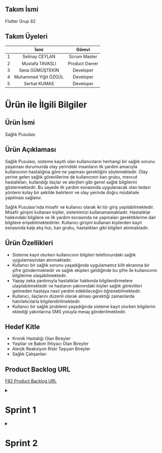 ## Takım İsmi
Flutter Grup 82

## Takım Üyeleri

|         |    İsmi     |    Görevi    |
|  ------   | :----------: | :----------: |
| 1 | Selinay CEYLAN | Scrum Master |
| 2 | Mustafa TAVASLI | Product Owner |
| 3 | Sena GÜMÜŞTEKİN | Developer |
| 4 | Muhammed Yiğit ÖZGÜL | Developer |
| 5 | Serhat KUMAS  | Developer |


# Ürün ile İlgili Bilgiler

## Ürün İsmi
Sağlık Pusulası

## Ürün Açıklaması
Sağlık Pusulası, sisteme kayıtlı olan kullanıcıların herhangi bir sağlık sorunu yaşaması durumunda olay yerindeki insanların ilk yardım amacıyla kullanıcının hastalığına göre ne yapması gerektiğini söylemektedir. Olay yerine gelen sağlık görevlilerine de kullanıcının kan grubu, mevcut hastalıkları, kullandığı ilaçlar ve alerjileri gibi genel sağlık bilgilerini göstermektedir. Bu sayede ilk yardım esnasında uygulanacak olan tedavi yöntemi kolay bir şekilde belirlenir ve olay yerinde doğru müdahale yapılması sağlanır. 

Sağlık Pusulası'nda misafir ve kullanıcı olarak iki tür giriş yapılabilmektedir. Misafir girişini kullanan kişiler, sistemimizi kullanamamaktadır. Hastalıklar hakkındaki bilgilere ve ilk yardım esnasında ne yapmaları gerektiklerine dair bilgilere erişebilmektedirler. Kullanıcı girişini kullanan kişilerden kayıt esnasında kalp atış hızı, kan grubu, hastalıkları gibi bilgileri alınmaktadır. 

## Ürün Özellikleri
* Sisteme kayıt olurken kullanıcının bilgileri telefonundaki sağlık uygulamasından alınmaktadır.
* Kullanıcı bir sağlık sorunu yaşadığında uygulamamız kilit ekranına bir şifre göndermektedir ve sağlık ekipleri geldiğinde bu şifre ile kullanıcının bilgilerine ulaşabilmektedir.
* Yapay zeka yardımıyla hastalıklar hakkında bilgilendirmelere ulaşılabilmektedir ve hastanın yakınındaki kişiler sağlık görevlileri gelmeden hastaya nasıl yardım edebileceğini öğrenebilmektedir.
* Kullanıcı, ilaçlarını düzenli olarak alması gerektiği zamanlarda hatırlatıcılarla bilgilendirilmektedir.
* Kullanıcı bir sağlık problemi yaşadığında sisteme kayıt olurken bilgilerini eklediği yakınlarına SMS yoluyla mesaj gönderilmektedir.

## Hedef Kitle
* Kronik Hastalığı Olan Bireyler
* Yaşlılar ve Bakım İhtiyacı Olan Bireyler
* Alerjik Reaksiyon Riski Taşıyan Bireyler
* Sağlık Çalışanları

## Product Backlog URL
[F82 Product Backlog URL](https://trello.com/invite/b/3TDOCslC/ATTI0edd6c40703b14513f90af80949ac0f5491194AF/saglik-pusulasi-f82)


<details>
  <summary><h1>Sprint 1</h1></summary>
  
  <h3>Sprint Notları</h3>
  <ul>
    <li>UI tasarımlarında Figma uygulaması kullanılmaktadır.</li>
    <li>Proje yönetimi için Trello uygulaması kullanılmaktadır.</li>
     <li>Ürün için giriş sistemi olarak e-posta ve Google ile giriş yapılmaktadır.</li>
  </ul>

  ### Sprint İçinde Tahmin Edilen Tamamlanacak Puan
  115 Puan

  ### Tahmin Mantığı
  Proje boyunca tamamlanması gereken backlog puanı 350'dir. İlk sprint için bitirilmesi gereken puan 115 olarak belirlenmiştir ve hedefe ulaşılmıştır.


  ### Daily Scrum
Daha kolay ve ulaşılabilir olduğu için Whatshapp ve Discord uygulaması üzerinden görüşmeler sağlanmıştır, bu sayede zaman tasarrufu yapılarak iş süreçleri daha verimli hale getirilmiştir.  
**Toplantı ve Whatshapp Notları :** https://imgur.com/a/kLTrBag

   <details>
  <summary><h3>Sprint Board Updates</h3></summary>

![Açıklama metni](https://raw.githubusercontent.com/mustafatavasli/oua-bootcamp/main/saglik_pusulasi/BoardUpdate/Ekran%20Resmi%202024-07-07%2022.10.23.png)

![Açıklama metni](https://raw.githubusercontent.com/mustafatavasli/oua-bootcamp/main/saglik_pusulasi/BoardUpdate/Ekran%20Resmi%202024-07-07%2022.12.00.png)



  </details>

  <details>
  <summary><h3>Screenshots</h3></summary>

 ### Başlangıç ve Giriş Ekranları
  <table>
  <tr>
    <td><img src="https://github.com/mustafatavasli/oua-bootcamp/blob/main/saglik_pusulasi/Screenshots/Splash%20Screen%20(Completed).png?raw=true" alt="Splash Screen" width="200"/></td>
    <td><img src="https://github.com/mustafatavasli/oua-bootcamp/blob/main/saglik_pusulasi/Screenshots/Intro%20Screen%20(Completed).png?raw=true" alt="Intro Screen" width="200"/></td>
    <td><img src="https://github.com/mustafatavasli/oua-bootcamp/blob/main/saglik_pusulasi/Screenshots/Login%20Screen%20(Completed).png?raw=true" alt="Login Screen" width="200"/></td>
    <td><img src="https://github.com/mustafatavasli/oua-bootcamp/blob/main/saglik_pusulasi/Screenshots/Sign%20Up%20Screen%20(Completed).png?raw=true" alt="Sign Up Screen" width="200"/></td>
  </tr>
</table>

 ### Anasayfa ve Kart Ekranları
<table>
  <tr>
    <td><img src="https://github.com/mustafatavasli/oua-bootcamp/blob/main/saglik_pusulasi/Screenshots/Home%20Screen%20(Completed).png?raw=true" alt="Splash Screen" width="200"/></td>
    <td><img src="https://github.com/mustafatavasli/oua-bootcamp/blob/main/saglik_pusulasi/Screenshots/User%20Card%20Screen%20(Completed).png?raw=true" alt="Screen 1" width="200"/></td>
    <td><img src="https://github.com/mustafatavasli/oua-bootcamp/blob/main/saglik_pusulasi/Screenshots/Guest%20Card%20Screen%20(Completed).png?raw=true" alt="Screen 2" width="200"/></td>
  </tr>
</table>

### İlaç Hatırlatıcı ve Alerjiler Ekranları
<table>
  <tr>
    <td><img src="https://raw.githubusercontent.com/mustafatavasli/oua-bootcamp/main/saglik_pusulasi/Screenshots/Ilac%20Hatırlatıcı%20Sekmesi%20(Completed).png" alt="Ssplash Screen" width="200"/></td>
    <td><img src="https://raw.githubusercontent.com/mustafatavasli/oua-bootcamp/main/saglik_pusulasi/Screenshots/Ilac%20Hatırlatıcı%20Ekleme%20Sekmesi%20(Completedd).png" alt="Sccreen 1" width="200"/></td>
    <td><img src="https://github.com/mustafatavasli/oua-bootcamp/blob/main/saglik_pusulasi/Screenshots/Alerjiler%20Sekmesi%20(Completed).png?raw=true" alt="Screen 2" width="200"/></td>
   <td><img src="https://github.com/mustafatavasli/oua-bootcamp/blob/main/saglik_pusulasi/Screenshots/Alerji%20Ekleme%20Sekmesi%20(Completed).png?raw=true" alt="Screen 2" width="200"/></td>
  </tr>
</table>


### Yakınlarım Ekranları
<table>
  <tr>
    <td><img src="https://github.com/mustafatavasli/oua-bootcamp/blob/main/saglik_pusulasi/Screenshots/Yakınlarım%20Sekmesi%20(Completed).png?raw=true" alt="Splash Screen" width="200"/></td>
    <td><img src="https://github.com/mustafatavasli/oua-bootcamp/blob/main/saglik_pusulasi/Screenshots/Yakınlarım%20Ekleme%20Sekmesi%20(Completed).png?raw=true" alt="Screen 1" width="200"/></td>
  </tr>
</table>


</details>


  <h3>Sprint Review</h3>
  <ul>
    <li>Yiğit ve Sena'nın önerileri doğrultusunda, uygulamanın ismi "Sağlık Pusulası" olarak belirlendi. Proje ekibi, isim seçimi sürecinde pek çok seçenek değerlendirdi. Kullanıcı dostu ve akılda kalıcı bir isim üzerinde uzlaşıldı.</li>
    <li>Mustafa ve Selinay, UI tasarımının büyük bir kısmını tamamlamak için iş birliği içinde çalıştı. Sürekli iletişim halinde kalarak, fikir alışverişinde bulundular ve her aşamada birbirlerinin geri bildirimlerini dikkate aldılar. </li>
    <li>Bu sprintte karşılaşılan sorun logonun belirlenmesi oldu. </li>
     <li>Sprint süreci son derece verimli ve başarılı bir şekilde geçirilmiştir. Takım üyeleri, her aşamada birbirleriyle uyum içinde çalışarak belirlenen hedeflere ulaşmak için ortak kararlar almışlardır. Takımın bu çalışması, sürecin sorunsuz ilerlemesini sağlamış ve belirlenen sprint hedeflerine zamanında ve eksiksiz ulaşılmasına olanak tanımıştır. </li>
  </ul>

  <h3>Sprint Retroperspective</h3>
  <ul>
    <li>İkinci sprint için backend ve API işlemlerinin yapılmasına karar verilmiştir.</li>
    <li>Gelecek sprint'te görev dağılımını daha dengeli yapmak için görevlerin karmaşıklığı ve zaman gereksinimleri dikkate alınarak bir plan yapılacak. Ayrıca, günlük scrum toplantılarında görev durumu sıkı bir şekilde takip edilecek.</li>
  </ul>
  
</details>
<details>
<summary><h1>Sprint 2</h1></summary>
  
  <h3>Sprint Notları</h3>
  <ul>
     <li>Backend geliştirmeleri tamamlandı.</li>
     <li>Gemini API kullanılarak uygulamaya yapay zeka entegre edilmiştir.</li>
     <li>Android Studio ve Visual Studio ile mobil uygulama entegrasyonları gerçekleştirildi.</li>
  </ul>
  
  ### Sprint İçinde Tahmin Edilen Tamamlanacak Puan
  100 Puan 
  
  ### Tahmin Mantığı
  Proje boyunca tamamlanması gereken backlog puanı 350'dir. Sprint’lere bölündüğünde ikinci sprint için bitirilmesi gereken puan 100 olarak belirlenmiştir.
  
  ### Daily Scrum
  Verimli olması adına görüşmelere Discord ve WhatsApp üzerinden devam edildi ve sürecin daha hızlı yapılması sağlandı.
  **Toplantı ve Whatshapp Notları :** https://imgur.com/a/o1e4AtU
  
 <details>
  <summary><h3>Screenshots</h3></summary>

 ### Profil Sayfası
  <table>
  <tr>
    <td><img src="https://github.com/mustafatavasli/oua-bootcamp/blob/main/saglik_pusulasi/Screenshots/Profile%20Screen.png?raw=true" alt="Profile Screen" width="200"/></td>
   </td>
  </tr>
</table>

 ### Hastalıklar Ekranları
<table>
  <tr>
    <td><img src="https://github.com/mustafatavasli/oua-bootcamp/blob/main/saglik_pusulasi/Screenshots/Hastal%C4%B1klar%20Sekmesi%20(Completed).png?raw=true" alt="Screen 1 Screen" width="200"/></td>
    <td><img src="https://github.com/mustafatavasli/oua-bootcamp/blob/main/saglik_pusulasi/Screenshots/Hastal%C4%B1k%20Ekleme%20Sekmesi%20(Completed).png?raw=true" alt="Screen 2" width="200"/></td>
  </tr>
</table>
</details>

  <h3>Sprint Review</h3>
  <ul>
    <li>Sayfaların UI kısımları tamamlandı.</li>
    <li>Backend ve API işlemlerinde önemli ilerlemeler kaydedildi.</li>   
    <li>Kart sayfalarında Gemini API kullanarak hem kayıtlı kullanıcıların hem de misafir girişi ile giriş yapan kullanıcıların hastalıklar hakkında merak ettikleri bilgilere ulaşmalarını sağlandı. Bu özellik, kullanıcıların sağlıklı ve bilinçli kararlar verebilmelerine yardımcı olacak.</li>
    <li>Takım olarak belirlenen hedeflere ulaşmak için haberleşildi ve herkesten teyit alınarak çalışıldı.</li>
    <li>Firebase kısmına başlanarak veritabanı entegrasyonuna yönelik ilk adımlar atıldı.</li>
    <li>Sprint süreci verimli ve başarılı geçti. Takım üyeleri, uyum içinde çalışarak belirlenen hedeflere zamanında ve eksiksiz ulaştı.</li>
   </ul>
   
   <h3>Sprint Retroperspective</h3>
  <ul>
    <li>Gelecek sprintte backend ve API işlemlerinin tamamlanmasına odaklanılacak.</li>
    <li>Firebase entegrasyonunun derinleştirilmesi ve gerekli yapılandırmaların yapılması planlanacak.</li>
    <li>Görevlerin karmaşıklığı ve zaman gereksinimleri dikkate alınarak daha dengeli bir görev dağılımı yapılacak. Günlük scrum toplantılarında görev durumu sıkı bir şekilde takip edilecek.</li>
    <li>Takım üyeleri arasında sürekli iletişimin ve geri bildirim alışverişinin sürdürülmesi, iş birliğinin artırılması hedeflenecek.</li>
    <li>İkinci sprintte hedeflerimize ulaşmak için daha dengeli bir görev dağılımı ve sıkı takip ile çalışmaya devam edeceğiz. Ayrıca, backend, API işlemleri ve Firebase entegrasyonuna odaklanarak proje ilerlememizi sürdüreceğiz.</li>
     </ul>
</details>




  
